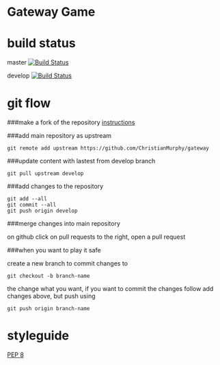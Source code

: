 Gateway Game
====

build status
====
master [![Build Status](https://travis-ci.org/ChristianMurphy/gateway.png?branch=master)](https://travis-ci.org/ChristianMurphy/gateway)

develop [![Build Status](https://travis-ci.org/ChristianMurphy/gateway.png?branch=develop)](https://travis-ci.org/ChristianMurphy/gateway)



git flow
====
###make a fork of the repository
[instructions](https://help.github.com/articles/fork-a-repo)

###add main repository as upstream
```
git remote add upstream https://github.com/ChristianMurphy/gateway
```

###update content with lastest from develop branch
```
git pull upstream develop
```

###add changes to the repository
```
git add --all
git commit --all
git push origin develop
```

###merge changes into main repository

on github click on pull requests to the right, open a pull request

###when you want to play it safe

create a new branch to commit changes to
```
git checkout -b branch-name
```
the change what you want, if you want to commit the changes follow add changes above, but push using
```
git push origin branch-name
``` 

styleguide
====
[PEP 8](http://www.python.org/dev/peps/pep-0008/)
